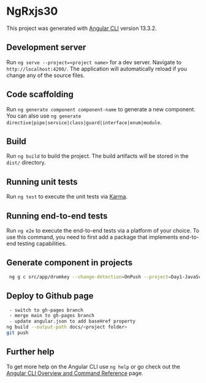 # NgRxjs30

This project was generated with [Angular CLI](https://github.com/angular/angular-cli) version 13.3.2.

## Development server

Run `ng serve --project=<project name>` for a dev server. Navigate to `http://localhost:4200/`. The application will automatically reload if you change any of the source files.

## Code scaffolding

Run `ng generate component component-name` to generate a new component. You can also use `ng generate directive|pipe|service|class|guard|interface|enum|module`.

## Build

Run `ng build` to build the project. The build artifacts will be stored in the `dist/` directory.

## Running unit tests

Run `ng test` to execute the unit tests via [Karma](https://karma-runner.github.io).

## Running end-to-end tests

Run `ng e2e` to execute the end-to-end tests via a platform of your choice. To use this command, you need to first add a package that implements end-to-end testing capabilities.

## Generate component in projects

```bash
 ng g c src/app/drumkey --change-detection=OnPush --project=Day1-JavaScript-Drum-Kit --module=src/app/app.module 
```

## Deploy to Github page

```bash
 - switch to gh-pages branch
 - merge main to gh-pages branch
 - update angular.json to add baseHref property 
ng build --output-path docs/<project folder>
git push
```

## Further help

To get more help on the Angular CLI use `ng help` or go check out the [Angular CLI Overview and Command Reference](https://angular.io/cli) page.
